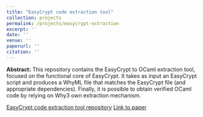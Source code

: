 ```yaml
---
title: "EasyCrypt code extraction tool"
collection: projects
permalink: /projects/easycrypt-extraction
excerpt: ''
date: ''
venue: ''
paperurl: ''
citation: ''
---
```

**Abstract:** This repository contains the EasyCrypt to OCaml extraction tool, focused on the functional core of EasyCrypt. It takes as input an EasyCrypt script and produces a WhyML file that matches the EasyCrypt file (and appropriate dependencies). Finally, it is possible to obtain verified OCaml code by relying on Why3 own extraction mechanism.

[EasyCrypt code extraction tool repository](https://github.com/SRI-CSL/easycrypt-extraction-tool)
[Link to paper](https://vm2p.github.io/publication/2019-11-13-paper-ccs19)